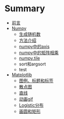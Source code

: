 # Summary

* [前言](README.md)
* [Numpy](numpy.md)
  * [生成随机数](numpy/sui-ji-shu.md)
  * [方法介绍](numpy/fang-fa-jie-shao.md)
  * [numpy中的axis](numpy/numpyzhong-de-axis.md)
  * [numpy中的矩阵相乘](numpy/numpyzhong-de-ju-zhen-xiang-cheng.md)
  * [numpy.tile](numpy/numpytile.md)
  * sort和argsort
  * test
* [Matplotlib](matplotlib.md)
  * [图例、标题和标签](matplotlib/tu-li-3001-biao-ti-he-biao-qian.md)
  * [散点图](matplotlib/san-dian-tu.md)
  * [直线](matplotlib/zhi-xian.md)
  * [动画gif](matplotlib/dong-hua-gif.md)
  * [Logistic分布](matplotlib/logisticfen-bu.md)
  * [画圆和矩形](matplotlib/hua-yuan-he-ju-xing.md)

